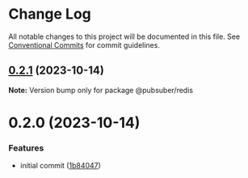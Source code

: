 # Change Log

All notable changes to this project will be documented in this file.
See [Conventional Commits](https://conventionalcommits.org) for commit guidelines.

## [0.2.1](https://github.com/taoyuan/pubsuber/compare/@pubsuber/redis@0.2.0...@pubsuber/redis@0.2.1) (2023-10-14)

**Note:** Version bump only for package @pubsuber/redis





# 0.2.0 (2023-10-14)


### Features

* initial commit ([1b84047](https://github.com/taoyuan/pubsuber/commit/1b8404726cfffff431d60ca94a9eeaab88484087))
